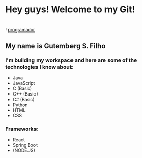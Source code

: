 # <h1>Hey guys! Welcome to my Git!<h1>
  ! [programador](https://github.com/GitBerg/GitBerg/blob/main/giphy.gif?raw=true)
## <p>My name is Gutemberg S. Filho</p>
  
### I'm building my workspace and here are some of the technologies I know about:

  - Java
  - JavaScript
  - C (Basic)
  - C++ (Basic)
  - C# (Basic)
  - Python
  - HTML
  - CSS

### Frameworks:

  - React
  - Spring Boot
  - (NODE.JS)

<!--
**GitBerg/GitBerg** is a ✨ _special_ ✨ repository because its `README.md` (this file) appears on your GitHub profile.

Here are some ideas to get you started:

- 🔭 I’m currently working on ...
- 🌱 I’m currently learning ...
- 👯 I’m looking to collaborate on ...
- 🤔 I’m looking for help with ...
- 💬 Ask me about ...
- 📫 How to reach me: ...
- 😄 Pronouns: ...
- ⚡ Fun fact: ...
-->
